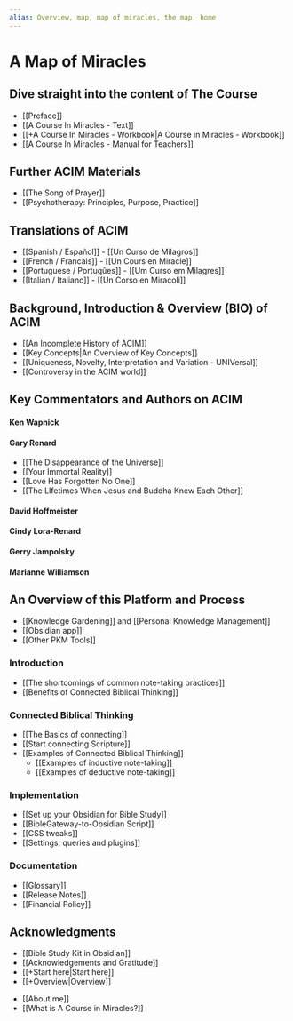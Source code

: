 ```yaml
---
alias: Overview, map, map of miracles, the map, home
---
```

# A Map of Miracles
## Dive straight into the content of The Course
 - [[Preface]]
 - [[A Course In Miracles - Text]]
 - [[+A Course In Miracles - Workbook|A Course in Miracles - Workbook]]
 - [[A Course In Miracles - Manual for Teachers]]

## Further ACIM Materials
* [[The Song of Prayer]]
* [[Psychotherapy: Principles, Purpose, Practice]]

## Translations of ACIM
* [[Spanish / Español]] - [[Un Curso de Milagros]]
* [[French / Francais]] - [[Un Cours en Miracle]]
* [[Portuguese / Portugûes]] - [[Um Curso em Milagres]]
* [[Italian / Italiano]] - [[Un Corso en Miracoli]]

## Background, Introduction & Overview (BIO) of ACIM
* [[An Incomplete History of ACIM]]
* [[Key Concepts|An Overview of Key Concepts]]
* [[Uniqueness, Novelty, Interpretation and Variation - UNIVersal]]
* [[Controversy in the ACIM world]]

## Key Commentators and Authors on ACIM
#### Ken Wapnick

#### Gary Renard
- [[The Disappearance of the Universe]]
- [[Your Immortal Reality]]
- [[Love Has Forgotten No One]]
- [[The LIfetimes When Jesus and Buddha Knew Each Other]]

#### David Hoffmeister
#### Cindy Lora-Renard
#### Gerry Jampolsky
#### Marianne Williamson

## An Overview of this Platform and Process
* [[Knowledge Gardening]] and [[Personal Knowledge Management]]
* [[Obsidian app]]
* [[Other PKM Tools]]

### Introduction
- [[The shortcomings of common note-taking practices]]
- [[Benefits of Connected Biblical Thinking]]

### Connected Biblical Thinking
*  [[The Basics of connecting]]
*  [[Start connecting Scripture]] 
*  [[Examples of Connected Biblical Thinking]]
	*  [[Examples of inductive note-taking]]
	*  [[Examples of deductive note-taking]]

### Implementation
*  [[Set up your Obsidian for Bible Study]]
*  [[BibleGateway-to-Obsidian Script]]
* [[CSS tweaks]]
* [[Settings, queries and plugins]]



### Documentation
* [[Glossary]]
* [[Release Notes]]
* [[Financial Policy]]

## Acknowledgments
- [[Bible Study Kit in Obsidian]]
- [[Acknowledgements and Gratitude]]
- [[+Start here|Start here]]
- [[+Overview|Overview]]
* [[About me]]
* [[What is A Course in Miracles?]]
